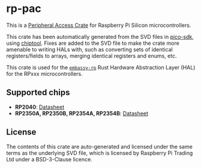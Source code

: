 # rp-pac

This is a [Peripheral Access Crate](https://rust-embedded.github.io/book/start/registers.html) for Raspberry Pi Silicon microcontrollers.


This crate has been automatically generated from the SVD files in [pico-sdk](https://github.com/raspberrypi/pico-sdk), using [chiptool](https://github.com/embassy-rs/chiptool/). Fixes are added to the SVD file to make the
crate more amenable to writing HALs with, such as converting sets of identical registers/fields to arrays, merging identical registers and enums, etc.

This crate is used for the [`embassy-rp`](github.com/embassy-rs/embassy/) Rust Hardware Abstraction Layer (HAL) for the RPxxx microcontrollers.

## Supported chips

- **RP2040**: [Datasheet](https://datasheets.raspberrypi.org/rp2040/rp2040_datasheet.pdf)
- **RP2350A, RP2350B, RP2354A, RP2354B**: [Datasheet](https://datasheets.raspberrypi.com/rp2350/rp2350-datasheet.pdf)

## License

The contents of this crate are auto-generated and licensed under the same terms as the underlying SVD file, which is licensed by Raspberry Pi Trading Ltd under a BSD-3-Clause licence.
